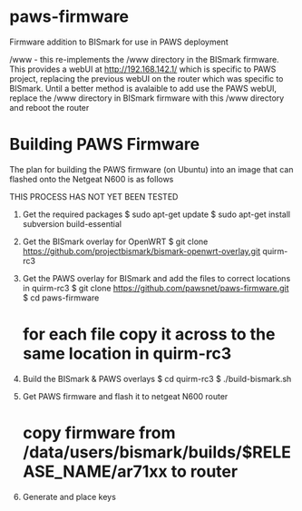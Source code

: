 paws-firmware
=============

Firmware addition to BISmark for use in PAWS deployment

/www - this re-implements the /www directory in the BISmark firmware. This provides a webUI at http://192.168.142.1/ which is specific to PAWS project, replacing the previous webUI on the router which was specific to BISmark. Until a better method is avalaible to add use the PAWS webUI, replace the /www directory in BISmark firmware with this /www directory and reboot the router 

Building PAWS Firmware
=============

The plan for building the PAWS firmware (on Ubuntu) into an image that can flashed onto the Netgeat N600 is as follows

THIS PROCESS HAS NOT YET BEEN TESTED

1) Get the required packages
	$ sudo apt-get update
	$ sudo apt-get install subversion build-essential

2) Get the BISmark overlay for OpenWRT
	$ git clone https://github.com/projectbismark/bismark-openwrt-overlay.git quirm-rc3

3) Get the PAWS overlay for BISmark and add the files to correct locations in quirm-rc3
	$ git clone https://github.com/pawsnet/paws-firmware.git
	$ cd paws-firmware
	# for each file copy it across to the same location in quirm-rc3

4) Build the BISmark & PAWS overlays
	$ cd quirm-rc3 
	$ ./build-bismark.sh

5) Get PAWS firmware and flash it to netgeat N600 router
	# copy firmware from /data/users/bismark/builds/$RELEASE_NAME/ar71xx to router

6) Generate and place keys
